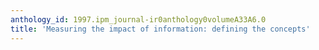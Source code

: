 ```yaml
---
anthology_id: 1997.ipm_journal-ir0anthology0volumeA33A6.0
title: 'Measuring the impact of information: defining the concepts'
---
```


